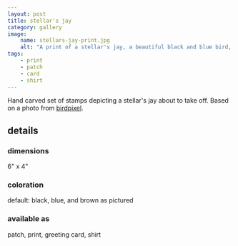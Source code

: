 ```yaml
---
layout: post
title: stellar's jay
category: gallery
image: 
    name: stellars-jay-print.jpg
    alt: "A print of a stellar's jay, a beautiful black and blue bird, about to take off from a branch"
tags:
    - print
    - patch
    - card
    - shirt
---
```


Hand carved set of stamps depicting a stellar's jay about to take off. Based on a photo from [birdpixel](birdpixel.com).

## details

### dimensions

6" x 4"

### coloration

default: black, blue, and brown as pictured

### available as

patch, print, greeting card, shirt
